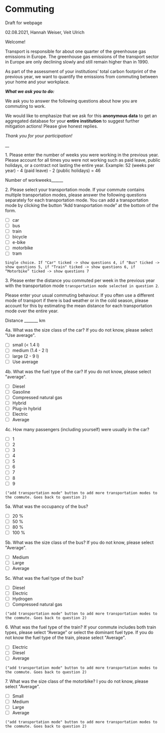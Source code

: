 # Commuting

Draft for webpage

02.08.2021, Hannah Weiser, Veit Ulrich

Welcome!

Transport is responsible for about one quarter of the greenhouse gas emissions in Europe. The greenhouse gas emissions of the transport sector in Europe are only declining slowly and still remain higher than in 1990.

As part of the assessment of your institutions' total carbon footprint of the previous year, we want to quantify the emissions from commuting between your home and your workplace.

**_What we ask you to do:_**

We ask you to answer the following questions about how you are commuting to work.

We would like to emphasize that we ask for this **anonymous data** to get an aggregated database for your **entire institution** to suggest further mitigation actions! Please give honest replies.

_Thank you for your participation!_

\_\_

1\. Please enter the number of weeks you were working in the previous year. Please account for all times you were not working such as paid leave, public holidays, or a contract not lasting the entire year. Example: 52 (weeks per year) - 4 (paid leave) - 2 (public holidays) = 46

Number of workweeks\_\_\_\_\_\_


2\. Please select your transportation mode. If your commute contains multiple transportation modes, please answer the following questions separately for each transportation mode. You can add a transportation mode by clicking the button “Add transportation mode” at the bottom of the form.

* [ ] car
* [ ] bus
* [ ] train
* [ ] bicycle
* [ ] e-bike
* [ ] motorbike
* [ ] tram

`Single choice. If "Car" ticked -> show questions 4, if "Bus" ticked -> show questions 5, if "Train" ticked -> show questions 6, if “Motorbike” ticked -> show questions 7`


3\. Please enter the distance you commuted per week in the previous year with the transportation mode `transportation mode selected in question 2`.

Please enter your usual commuting behaviour. If you often use a different mode of transport if there is bad weather or in the cold season, please account for this by estimating the mean distance for each transportation mode over the entire year.

Distance \_\_\_\_\_\_\_ km



4a. What was the size class of the car? If you do not know, please select "Use average".

* [ ] small (\< 1.4 l)
* [ ] medium (1.4 - 2 l)
* [ ] large (2 - 9 l)
* [ ] Use average

4b. What was the fuel type of the car? If you do not know, please select "average".

* [ ] Diesel
* [ ] Gasoline
* [ ] Compressed natural gas
* [ ] Hybrid
* [ ] Plug-in hybrid
* [ ] Electric
* [ ] Average

4c. How many passengers (including yourself) were usually in the car?

* [ ] 1
* [ ] 2
* [ ] 3
* [ ] 4
* [ ] 5
* [ ] 6
* [ ] 7
* [ ] 8
* [ ] 9

`("add transportation mode" button to add more transportation modes to the commute. Goes back to question 2)`

5a. What was the occupancy of the bus?

* [ ] 20 %
* [ ] 50 %
* [ ] 80 %
* [ ] 100 %

5b. What was the size class of the bus? If you do not know, please select "Average".

* [ ] Medium
* [ ] Large
* [ ] Average

5c. What was the fuel type of the bus?

* [ ] Diesel
* [ ] Electric
* [ ] Hydrogen
* [ ] Compressed natural gas

`("add transportation mode" button to add more transportation modes to the commute. Goes back to question 2)`

6\. What was the fuel type of the train? If your commute includes both train types, please select “Average” or select the dominant fuel type. If you do not know the fuel type of the train, please select "Average".

* [ ] Electric
* [ ] Diesel
* [ ] Average

`("add transportation mode" button to add more transportation modes to the commute. Goes back to question 2)`

7\. What was the size class of the motorbike? I you do not know, please select "Average".

* [ ] Small
* [ ] Medium
* [ ] Large
* [ ] Average

`("add transportation mode" button to add more transportation modes to the commute. Goes back to question 2)`
